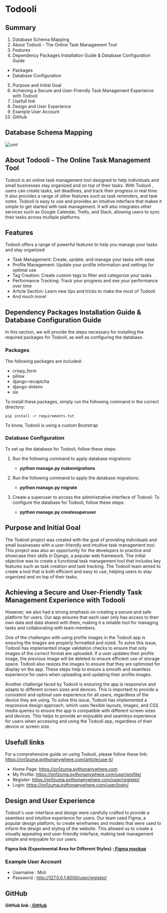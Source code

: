 # Todooli

## Summary

1.  Database Schema Mapping
2.  About Todooli - The Online Task Management Tool
3.  Features
4.  Dependency Packages Installation Guide & Database Configuration Guide

- Packages
- Database Configuration

5.  Purpose and Initial Goal
6.  Achieving a Secure and User-Friendly Task Management Experience with Todooli
7.  Usefull link
8.  Design and User Experience
9.  Example User Account
10. GitHub

## Database Schema Mapping

![uml](https://user-images.githubusercontent.com/96482486/215269050-591ee74d-9ca2-4e19-9299-e17e0bed89e0.png)

## About Todooli - The Online Task Management Tool

Todooli is an online task management tool designed to help individuals and small businesses stay organized and on top of their tasks. With Todooli , users can create tasks, set deadlines, and track their progress in real time. It also provides a range of other features such as task reminders, and task notes. Todooli is easy to use and provides an intuitive interface that makes it simple to get started with task management. It will also integrates other services such as Google Calendar, Trello, and Slack, allowing users to sync their tasks across multiple platforms.

## Features

Todooli offers a range of powerful features to help you manage your tasks and stay organized:

- Task Management: Create, update, and manage your tasks with ease
- Profile Management: Update your profile information and settings for optimal use
- Tag Creation: Create custom tags to filter and categorize your tasks
- Performance Tracking: Track your progress and see your performance over time
- Article Section: Learn new tips and tricks to make the most of Todooli
- And much more!

## Dependency Packages Installation Guide & Database Configuration Guide

In this section, we will provide the steps necessary for installing the required packages for Todooli, as well as configuring the database.

### Packages

The following packages are included:

- crispy_form
- pillow
- django-recaptcha
- django-dotenv
- six

To install these packages, simply run the following command in the correct directory:

    pip install -r requirements.txt

To know, Todooli is using a custom Bootstrap

### Database Configuration

To set up the database for Todooli, follow these steps:

1. Run the following command to apply database migrations:

   - **python manage.py makemigrations**

2. Run the following command to apply the database migrations:

   - **python manage.py migrate**

3. Create a superuser to access the administrative interface of Todooli:
   To configure the database for Todooli, follow these steps:
   - **python manage.py createsuperuser**

## Purpose and Initial Goal

The Todooli project was created with the goal of providing individuals and small businesses with a user-friendly and intuitive task management tool. This project was also an opportunity for the developers to practice and showcase their skills in Django, a popular web framework. The initial objective was to create a functional task management tool that includes key features such as task creation and task tracking. The Todooli team aimed to create a tool that is both efficient and easy to use, helping users to stay organized and on top of their tasks.

## Achieving a Secure and User-Friendly Task Management Experience with Todooli

However, we also had a strong emphasis on creating a secure and safe platform for users. Our app ensures that each user only has access to their own data and data shared with them, making it a reliable tool for managing tasks and collaborating with team members.

One of the challenges with using profile images in the Todooli app is ensuring the images are properly formatted and sized. To solve this issue, Todooli has implemented image validation checks to ensure that only images of the correct format are uploaded. If a user updates their profile image, the previous image will be deleted to ensure efficient use of storage space. Todooli also resizes the images to ensure that they are optimized for display on the app. These steps help to ensure a smooth and seamless experience for users when uploading and updating their profile images.

Another challenge faced by Todooli is ensuring the app is responsive and adapts to different screen sizes and devices. This is important to provide a consistent and optimal user experience for all users, regardless of the device they are using. To solve this issue, Todooli has implemented a responsive design approach, which uses flexible layouts, images, and CSS media queries to ensure the app is compatible with different screen sizes and devices. This helps to provide an enjoyable and seamless experience for users when accessing and using the Todooli app, regardless of their device or screen size.

## Usefull links

For a comprehensive guide on using Todooli, please follow these link:
https://on1zuma.pythonanywhere.com/article/use-it/

- Home Page: https://on1zuma.pythonanywhere.com
- My Profile: https://on1zuma.pythonanywhere.com/user/profile/
- Register: https://on1zuma.pythonanywhere.com/user/register/
- Login: https://on1zuma.pythonanywhere.com/user/login/

## Design and User Experience

Todooli's user interface and design were carefully crafted to provide a seamless and intuitive experience for users. Our team used Figma, a popular design platform, to create wireframes and models that were used to inform the design and styling of the website. This allowed us to create a visually appealing and user-friendly interface, making task management simple and enjoyable for our users.

**Figma link (Experimental Area for Different Styles) :[ Figma mockup ](https://www.figma.com/file/b8RfYMbwV21XCVWQGAJTM6/Ilonii?node-id=0%3A1&t=cl5h4CJSBJ7ocoXh-1)**

### Example User Account

- Username : Moli
- Password : http://127.0.0.1:8000/user/register/

## GitHub

**GitHub link :[ GitHub ](https://github.com/On1zuma/Todooli)**
